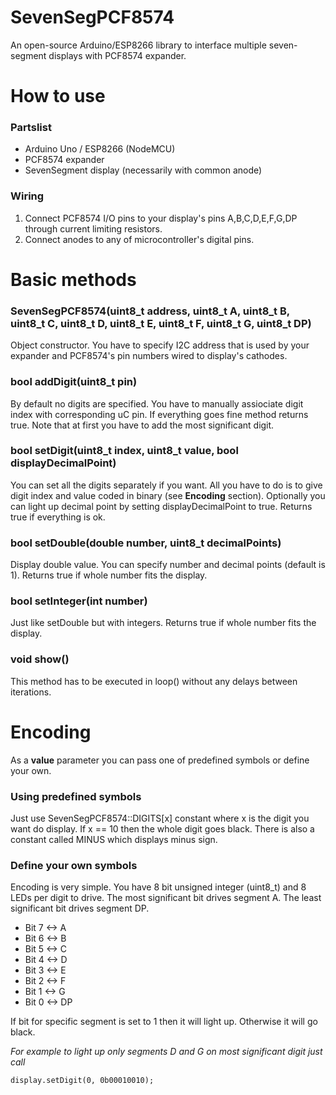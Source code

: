 # SevenSegPCF8574
An open-source Arduino/ESP8266 library to interface multiple seven-segment displays with PCF8574 expander.

# How to use
### Partslist
* Arduino Uno / ESP8266 (NodeMCU)
* PCF8574 expander
* SevenSegment display (necessarily with common anode)

### Wiring
1. Connect PCF8574 I/O pins to your display's pins A,B,C,D,E,F,G,DP through current limiting resistors.
2. Connect anodes to any of microcontroller's digital pins.

# Basic methods
### SevenSegPCF8574(uint8_t address, uint8_t A, uint8_t B, uint8_t C, uint8_t D, uint8_t E, uint8_t F, uint8_t G, uint8_t DP)
Object constructor. You have to specify I2C address that is used by your expander and PCF8574's pin numbers wired to display's cathodes.

### bool addDigit(uint8_t pin)
By default no digits are specified. You have to manually assiociate digit index with corresponding uC pin. If everything goes fine method returns true. Note that at first you have to add the most significant digit.

### bool setDigit(uint8_t index, uint8_t value, bool displayDecimalPoint)
You can set all the digits separately if you want. All you have to do is to give digit index and value coded in binary (see **Encoding** section). Optionally you can light up decimal point by setting displayDecimalPoint to true.
Returns true if everything is ok.

### bool setDouble(double number, uint8_t decimalPoints)
Display double value. You can specify number and decimal points (default is 1). Returns true if whole number fits the display.

### bool setInteger(int number)
Just like setDouble but with integers. Returns true if whole number fits the display.

### void show()
This method has to be executed in loop() without any delays between iterations.

# Encoding
As a **value** parameter you can pass one of predefined symbols or define your own.

### Using predefined symbols
Just use SevenSegPCF8574::DIGITS[x] constant where x is the digit you want do display. If x == 10 then the whole digit goes black.
There is also a constant called MINUS which displays minus sign.

### Define your own symbols
Encoding is very simple. You have 8 bit unsigned integer (uint8_t) and 8 LEDs per digit to drive.
The most significant bit drives segment A. The least significant bit drives segment DP.
* Bit 7 <-> A
* Bit 6 <-> B
* Bit 5 <-> C
* Bit 4 <-> D
* Bit 3 <-> E
* Bit 2 <-> F
* Bit 1 <-> G
* Bit 0 <-> DP

If bit for specific segment is set to 1 then it will light up. Otherwise it will go black.

*For example to light up only segments D and G on most significant digit just call*
```
display.setDigit(0, 0b00010010);
```
